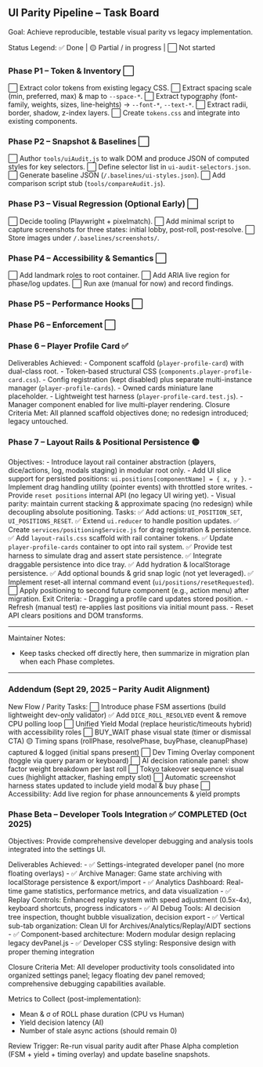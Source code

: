 ## UI Parity Pipeline – Task Board

Goal: Achieve reproducible, testable visual parity vs legacy implementation.

Status Legend:
✅ Done | 🟡 Partial / in progress | ⬜ Not started

### Phase P1 – Token & Inventory ⬜
⬜ Extract color tokens from existing legacy CSS.
⬜ Extract spacing scale (min, preferred, max) & map to `--space-*`.
⬜ Extract typography (font-family, weights, sizes, line-heights) → `--font-*`, `--text-*`.
⬜ Extract radii, border, shadow, z-index layers.
⬜ Create `tokens.css` and integrate into existing components.

### Phase P2 – Snapshot & Baselines ⬜
⬜ Author `tools/uiAudit.js` to walk DOM and produce JSON of computed styles for key selectors.
⬜ Define selector list in `ui-audit-selectors.json`.
⬜ Generate baseline JSON (`/.baselines/ui-styles.json`).
⬜ Add comparison script stub (`tools/compareAudit.js`).

### Phase P3 – Visual Regression (Optional Early) ⬜
⬜ Decide tooling (Playwright + pixelmatch).
⬜ Add minimal script to capture screenshots for three states: initial lobby, post-roll, post-resolve.
⬜ Store images under `/.baselines/screenshots/`.

### Phase P4 – Accessibility & Semantics ⬜
⬜ Add landmark roles to root container.
⬜ Add ARIA live region for phase/log updates.
⬜ Run axe (manual for now) and record findings.

### Phase P5 – Performance Hooks ⬜

### Phase P6 – Enforcement ⬜
### Phase 6 – Player Profile Card ✅
Deliverables Achieved:
	- Component scaffold (`player-profile-card`) with dual-class root.
	- Token-based structural CSS (`components.player-profile-card.css`).
	- Config registration (kept disabled) plus separate multi-instance manager (`player-profile-cards`).
	- Owned cards miniature lane placeholder.
	- Lightweight test harness (`player-profile-card.test.js`).
	- Manager component enabled for live multi-player rendering.
Closure Criteria Met: All planned scaffold objectives done; no redesign introduced; legacy untouched.

### Phase 7 – Layout Rails & Positional Persistence 🟡
Objectives:
	- Introduce layout rail container abstraction (players, dice/actions, log, modals staging) in modular root only.
	- Add UI slice support for persisted positions: `ui.positions[componentName] = { x, y }`.
	- Implement drag handling utility (pointer events) with throttled store writes.
	- Provide `reset positions` internal API (no legacy UI wiring yet).
	- Visual parity: maintain current stacking & approximate spacing (no redesign) while decoupling absolute positioning.
Tasks:
		✅ Add actions: `UI_POSITION_SET`, `UI_POSITIONS_RESET`.
		✅ Extend `ui.reducer` to handle position updates.
		✅ Create `services/positioningService.js` for drag registration & persistence.
		✅ Add `layout-rails.css` scaffold with rail container tokens.
		✅ Update `player-profile-cards` container to opt into rail system.
		✅ Provide test harness to simulate drag and assert state persistence.
		✅ Integrate draggable persistence into dice tray.
		✅ Add hydration & localStorage persistence.
		✅ Add optional bounds & grid snap logic (not yet leveraged).
			✅ Implement reset-all internal command event (`ui/positions/resetRequested`).
		⬜ Apply positioning to second future component (e.g., action menu) after migration.
Exit Criteria:
	- Dragging a profile card updates stored position.
	- Refresh (manual test) re-applies last positions via initial mount pass.
	- Reset API clears positions and DOM transforms.


---
Maintainer Notes:
- Keep tasks checked off directly here, then summarize in migration plan when each Phase completes.

---
### Addendum (Sept 29, 2025 – Parity Audit Alignment)

New Flow / Parity Tasks:
⬜ Introduce phase FSM assertions (build lightweight dev-only validator)
✅ Add `DICE_ROLL_RESOLVED` event & remove CPU polling loop
⬜ Unified Yield Modal (replace heuristic/timeouts hybrid) with accessibility roles
⬜ BUY_WAIT phase visual state (timer or dismissal CTA)
🟡 Timing spans (rollPhase, resolvePhase, buyPhase, cleanupPhase) captured & logged (initial spans present)
⬜ Dev Timing Overlay component (toggle via query param or keyboard)
⬜ AI decision rationale panel: show factor weight breakdown per last roll
⬜ Tokyo takeover sequence visual cues (highlight attacker, flashing empty slot)
⬜ Automatic screenshot harness states updated to include yield modal & buy phase
⬜ Accessibility: Add live region for phase announcements & yield prompts

### Phase Beta – Developer Tools Integration ✅ COMPLETED (Oct 2025)
Objectives: Provide comprehensive developer debugging and analysis tools integrated into the settings UI.

Deliverables Achieved:
	- ✅ Settings-integrated developer panel (no more floating overlays)
	- ✅ Archive Manager: Game state archiving with localStorage persistence & export/import
	- ✅ Analytics Dashboard: Real-time game statistics, performance metrics, and data visualization
	- ✅ Replay Controls: Enhanced replay system with speed adjustment (0.5x-4x), keyboard shortcuts, progress indicators
	- ✅ AI Debug Tools: AI decision tree inspection, thought bubble visualization, decision export
	- ✅ Vertical sub-tab organization: Clean UI for Archives/Analytics/Replay/AIDT sections
	- ✅ Component-based architecture: Modern modular design replacing legacy devPanel.js
	- ✅ Developer CSS styling: Responsive design with proper theming integration

Closure Criteria Met: All developer productivity tools consolidated into organized settings panel; legacy floating dev panel removed; comprehensive debugging capabilities available.

Metrics to Collect (post-implementation):
- Mean & σ of ROLL phase duration (CPU vs Human)
- Yield decision latency (AI)
- Number of stale async actions (should remain 0)

Review Trigger: Re-run visual parity audit after Phase Alpha completion (FSM + yield + timing overlay) and update baseline snapshots.
